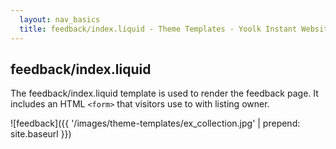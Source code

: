 ```yaml
---
  layout: nav_basics
  title: feedback/index.liquid - Theme Templates - Yoolk Instant Website Themes
---
```


<h2 class="section-title">feedback/index.liquid</h2>

The feedback/index.liquid template is used to render the feedback page. It includes an HTML <code>&lt;form&gt;</code> that visitors use to with listing owner.

![feedback]({{ '/images/theme-templates/ex_collection.jpg' | prepend: site.baseurl }})
